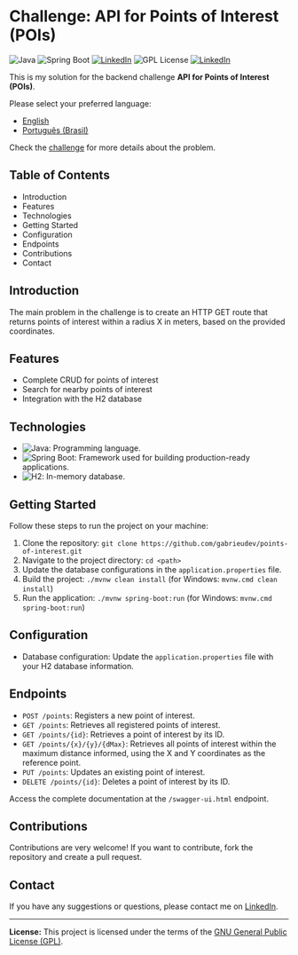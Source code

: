 # Challenge: API for Points of Interest (POIs)

![Java](https://img.shields.io/badge/Java-8%2B-orange) ![Spring Boot](https://img.shields.io/badge/Spring%20Boot-3-green) [![LinkedIn](https://img.shields.io/badge/Connect%20on-LinkedIn-blue)](https://www.linkedin.com/in/joão-santos-1115a5304/)
![GPL License](https://img.shields.io/badge/License-GPL-blue) [![LinkedIn](https://img.shields.io/badge/Type-Challenge-purple)](https://github.com/backend-br/desafios/blob/master/points-of-interest/PROBLEM.md)

This is my solution for the backend challenge **API for Points of Interest (POIs)**. 

Please select your preferred language:

- [English](README.md)
- [Português (Brasil)](README.pt-br.md)

Check the [challenge](https://github.com/backend-br/desafios/blob/master/points-of-interest/PROBLEM.md) for more details about the problem.

## Table of Contents

- Introduction
- Features
- Technologies
- Getting Started
- Configuration
- Endpoints
- Contributions
- Contact

## Introduction

The main problem in the challenge is to create an HTTP GET route that returns points of interest within a radius X in meters, based on the provided coordinates.

## Features

- Complete CRUD for points of interest
- Search for nearby points of interest
- Integration with the H2 database

## Technologies

- ![Java](https://img.shields.io/badge/Java-8%2B-orange): Programming language.
- ![Spring Boot](https://img.shields.io/badge/Spring%20Boot-3-green): Framework used for building production-ready applications.
- ![H2](https://img.shields.io/badge/H2-Database-blue): In-memory database.

## Getting Started

Follow these steps to run the project on your machine:

1. Clone the repository: `git clone https://github.com/gabrieudev/points-of-interest.git`
2. Navigate to the project directory: `cd <path>`
3. Update the database configurations in the `application.properties` file.
4. Build the project: `./mvnw clean install` (for Windows: `mvnw.cmd clean install`)
5. Run the application: `./mvnw spring-boot:run` (for Windows: `mvnw.cmd spring-boot:run`)

## Configuration

- Database configuration: Update the `application.properties` file with your H2 database information.

## Endpoints

- `POST /points`: Registers a new point of interest.
- `GET /points`: Retrieves all registered points of interest.
- `GET /points/{id}`: Retrieves a point of interest by its ID.
- `GET /points/{x}/{y}/{dMax}`: Retrieves all points of interest within the maximum distance informed, using the X and Y coordinates as the reference point.
- `PUT /points`: Updates an existing point of interest.
- `DELETE /points/{id}`: Deletes a point of interest by its ID.

Access the complete documentation at the `/swagger-ui.html` endpoint.

## Contributions

Contributions are very welcome! If you want to contribute, fork the repository and create a pull request.

## Contact

If you have any suggestions or questions, please contact me on [LinkedIn](https://www.linkedin.com/in/joão-santos-1115a5304/).

---

**License:** This project is licensed under the terms of the [GNU General Public License (GPL)](LICENSE).